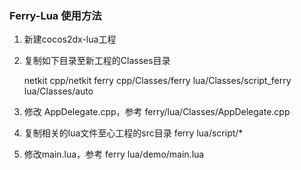 ### Ferry-Lua 使用方法

1. 新建cocos2dx-lua工程

2. 复制如下目录至新工程的Classes目录

    netkit
        cpp/netkit 
    ferry
        cpp/Classes/ferry 
        lua/Classes/script_ferry
        lua/Classes/auto

3. 修改 AppDelegate.cpp，参考 ferry/lua/Classes/AppDelegate.cpp

4. 复制相关的lua文件至心工程的src目录
    ferry
        lua/script/*

5. 修改main.lua，参考
    ferry
        lua/demo/main.lua
